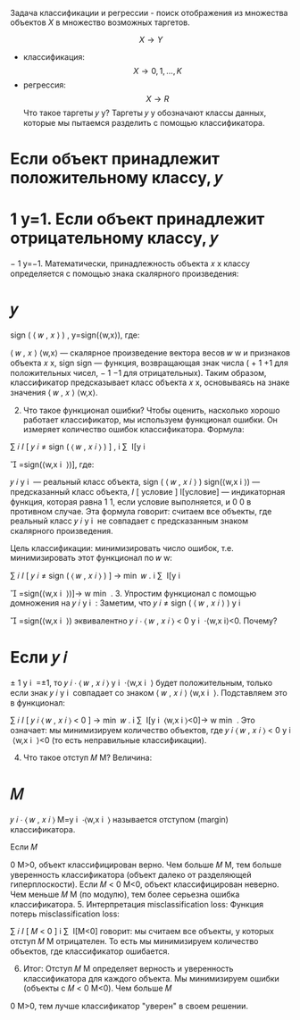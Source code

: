 
Задача классификации и регрессии - поиск отображения из множества объектов *X*  в множество возможных таргетов.

$$
X \to {Y}
$$

* классификация: $$ X \to {0, 1,\dots, K} $$
* регрессия: $$ X \to {R} $$
Что такое таргеты 
𝑦
y?
Таргеты 
𝑦
y обозначают классы данных, которые мы пытаемся разделить с помощью классификатора.

Если объект принадлежит положительному классу, 
𝑦
=
1
y=1.
Если объект принадлежит отрицательному классу, 
𝑦
=
−
1
y=−1.
Математически, принадлежность объекта 
𝑥
x классу определяется с помощью знака скалярного произведения:

𝑦
=
sign
(
⟨
𝑤
,
𝑥
⟩
)
,
y=sign(⟨w,x⟩),
где:

⟨
𝑤
,
𝑥
⟩
⟨w,x⟩ — скалярное произведение вектора весов 
𝑤
w и признаков объекта 
𝑥
x,
sign
sign — функция, возвращающая знак числа (
+
1
+1 для положительных чисел, 
−
1
−1 для отрицательных).
Таким образом, классификатор предсказывает класс объекта 
𝑥
x, основываясь на знаке значения 
⟨
𝑤
,
𝑥
⟩
⟨w,x⟩.

2. Что такое функционал ошибки?
Чтобы оценить, насколько хорошо работает классификатор, мы используем функционал ошибки. Он измеряет количество ошибок классификатора. Формула:

∑
𝑖
𝐼
[
𝑦
𝑖
≠
sign
(
⟨
𝑤
,
𝑥
𝑖
⟩
)
]
,
i
∑
​
 I[y 
i
​
 

=sign(⟨w,x 
i
​
 ⟩)],
где:

𝑦
𝑖
y 
i
​
  — реальный класс объекта,
sign
(
⟨
𝑤
,
𝑥
𝑖
⟩
)
sign(⟨w,x 
i
​
 ⟩) — предсказанный класс объекта,
𝐼
[
условие
]
I[условие] — индикаторная функция, которая равна 
1
1, если условие выполняется, и 
0
0 в противном случае.
Эта формула говорит: считаем все объекты, где реальный класс 
𝑦
𝑖
y 
i
​
  не совпадает с предсказанным знаком скалярного произведения.

Цель классификации: минимизировать число ошибок, т.е. минимизировать этот функционал по 
𝑤
w:

∑
𝑖
𝐼
[
𝑦
𝑖
≠
sign
(
⟨
𝑤
,
𝑥
𝑖
⟩
)
]
→
min
⁡
𝑤
.
i
∑
​
 I[y 
i
​
 

=sign(⟨w,x 
i
​
 ⟩)]→ 
w
min
​
 .
3. Упростим функционал с помощью домножения на 
𝑦
𝑖
y 
i
​
 :
Заметим, что 
𝑦
𝑖
≠
sign
(
⟨
𝑤
,
𝑥
𝑖
⟩
)
y 
i
​
 

=sign(⟨w,x 
i
​
 ⟩) эквивалентно 
𝑦
𝑖
⋅
⟨
𝑤
,
𝑥
𝑖
⟩
<
0
y 
i
​
 ⋅⟨w,x 
i
​
 ⟩<0.
Почему?

Если 
𝑦
𝑖
=
±
1
y 
i
​
 =±1, то 
𝑦
𝑖
⋅
⟨
𝑤
,
𝑥
𝑖
⟩
y 
i
​
 ⋅⟨w,x 
i
​
 ⟩ будет положительным, только если знак 
𝑦
𝑖
y 
i
​
  совпадает со знаком 
⟨
𝑤
,
𝑥
𝑖
⟩
⟨w,x 
i
​
 ⟩.
Подставляем это в функционал:

∑
𝑖
𝐼
[
𝑦
𝑖
⟨
𝑤
,
𝑥
𝑖
⟩
<
0
]
→
min
⁡
𝑤
.
i
∑
​
 I[y 
i
​
 ⟨w,x 
i
​
 ⟩<0]→ 
w
min
​
 .
Это означает: мы минимизируем количество объектов, где 
𝑦
𝑖
⟨
𝑤
,
𝑥
𝑖
⟩
<
0
y 
i
​
 ⟨w,x 
i
​
 ⟩<0 (то есть неправильные классификации).

4. Что такое отступ 
𝑀
M?
Величина:

𝑀
=
𝑦
𝑖
⋅
⟨
𝑤
,
𝑥
𝑖
⟩
M=y 
i
​
 ⋅⟨w,x 
i
​
 ⟩
называется отступом (margin) классификатора.

Если 
𝑀
>
0
M>0, объект классифицирован верно.
Чем больше 
𝑀
M, тем больше уверенность классификатора (объект далеко от разделяющей гиперплоскости).
Если 
𝑀
<
0
M<0, объект классифицирован неверно.
Чем меньше 
𝑀
M (по модулю), тем более серьезна ошибка классификатора.
5. Интерпретация misclassification loss:
Функция потерь misclassification loss:

∑
𝑖
𝐼
[
𝑀
<
0
]
i
∑
​
 I[M<0]
говорит: мы считаем все объекты, у которых отступ 
𝑀
M отрицателен. То есть мы минимизируем количество объектов, где классификатор ошибается.

6. Итог:
Отступ 
𝑀
M определяет верность и уверенность классификатора для каждого объекта.
Мы минимизируем ошибки (объекты с 
𝑀
<
0
M<0).
Чем больше 
𝑀
>
0
M>0, тем лучше классификатор "уверен" в своем решении.





